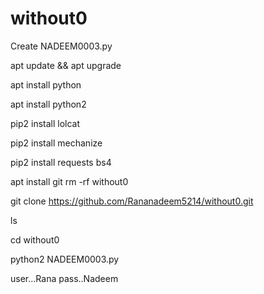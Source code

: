# without0 
Create NADEEM0003.py

apt update && apt upgrade

apt install python

apt install python2

pip2 install lolcat

pip2 install mechanize

pip2 install requests bs4

apt install git 
rm -rf without0

git clone https://github.com/Rananadeem5214/without0.git

ls

cd without0

python2 NADEEM0003.py

user...Rana 
pass..Nadeem
